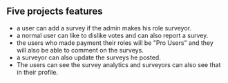 ## Five projects features
- a user can add a survey if the admin makes his role surveyor.
- a normal user can like to dislike votes and can also report a survey.
- the users who made payment their roles will be "Pro Users" and they will also be able to comment on the surveys.
- a surveyor can also update the surveys he posted.
- The users can see the survey analytics and surveyors can also see that in their profile.
 
 
